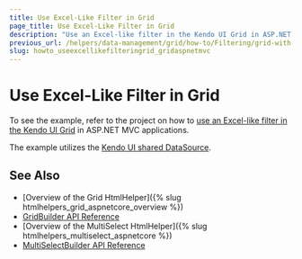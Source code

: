 ```yaml
---
title: Use Excel-Like Filter in Grid
page_title: Use Excel-Like Filter in Grid
description: "Use an Excel-like filter in the Kendo UI Grid in ASP.NET MVC applications."
previous_url: /helpers/data-management/grid/how-to/Filtering/grid-with-excel-like-filter
slug: howto_useexcellikefilteringrid_gridaspnetmvc
---
```


# Use Excel-Like Filter in Grid

To see the example, refer to the project on how to [use an Excel-like filter in the Kendo UI Grid](https://github.com/telerik/ui-for-aspnet-mvc-examples/tree/master/grid/grid-with-excel-like-filter) in ASP.NET MVC applications.

The example utilizes the [Kendo UI shared DataSource](https://demos.telerik.com/aspnet-mvc/datasource/shared-datasource).

## See Also

* [Overview of the Grid HtmlHelper]({% slug htmlhelpers_grid_aspnetcore_overview %})
* [GridBuilder API Reference](https://docs.telerik.com/aspnet-mvc/api/kendo.mvc.ui.fluent/gridbuilder)
* [Overview of the MultiSelect HtmlHelper]({% slug htmlhelpers_multiselect_aspnetcore %})
* [MultiSelectBuilder API Reference](https://docs.telerik.com/kendo-ui/aspnet-mvc/api/kendo.mvc.ui.fluent/multiselectbuilder)


